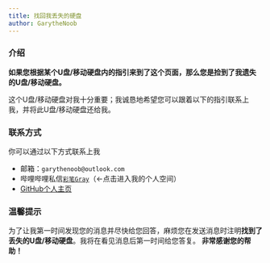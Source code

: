 ```yaml
---
title: 找回我丢失的硬盘
author: GarytheNoob
---
```


### 介绍

**如果您根据某个U盘/移动硬盘内的指引来到了这个页面，那么您是捡到了我遗失的U盘/移动硬盘。**

这个U盘/移动硬盘对我十分重要；我诚恳地希望您可以跟着以下的指引联系上我，并将此U盘/移动硬盘还给我。



### 联系方式

你可以通过以下方式联系上我

- 邮箱：`garythenoob@outlook.com`
- 哔哩哔哩私信[`彩笔Gray`](https://space.bilibili.com/448794782)（←点击进入我的个人空间）
- [GitHub个人主页](https://github.com/GarytheNoob)



### 温馨提示

为了让我第一时间发现您的消息并尽快给您回答，麻烦您在发送消息时注明**找到了丢失的U盘/移动硬盘**。我将在看见消息后第一时间给您答复。
**非常感谢您的帮助！**

